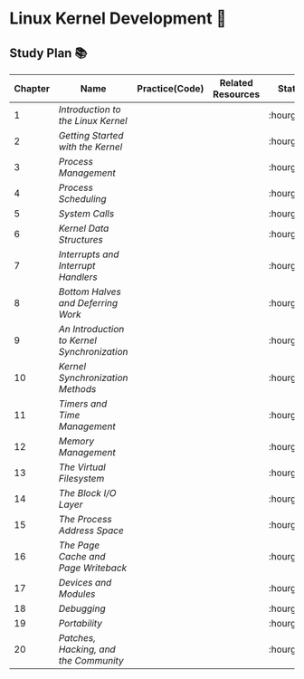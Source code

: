 # Linux Kernel Development :blue_book:

## Study Plan :books: 

<table>
    <thead>
        <tr>
            <th>Chapter</th>
            <th>Name</th>
            <th>Practice(Code)</th>
            <th>Related Resources</th>
            <th>Status</th>
        </tr>
    </thead>
  <tbody>
  <tr>
       <td>1</td>
       <td><i>Introduction to the Linux Kernel<i></td>
       <td></td>
       <td></td>
       <td>:hourglass:</td>
  </tr>
  <tr>
       <td>2</td>
       <td><i>Getting Started with the Kernel</i></td>
       <td></td>
       <td></td>
       <td>:hourglass:</td>
  </tr>
  <tr>
       <td>3</td>
       <td><i>Process Management</i></td>
       <td></td>
       <td></td>
       <td>:hourglass:</td>
  </tr>
  <tr>
       <td>4</td>
       <td><i>Process Scheduling</i></td>
       <td></td>
       <td></td>
       <td>:hourglass:</td>
  </tr>
  <tr>
       <td>5</td>
       <td><i>System Calls</i></td>
       <td></td>
       <td></td>
       <td>:hourglass:</td>
  </tr>
  <tr>
       <td>6</td>
       <td><i>Kernel Data Structures</i></td>
       <td></td>
       <td></td>
       <td>:hourglass:</td>
  </tr>
  <tr>
       <td>7</td>
       <td><i>Interrupts and Interrupt Handlers</i></td>
       <td></td>
       <td></td>
       <td>:hourglass:</td>
  </tr>
  <tr>
       <td>8</td>
       <td><i>Bottom Halves and Deferring Work</i></td>
       <td></td>
       <td></td>
       <td>:hourglass:</td>
  </tr>
  <tr>
       <td>9</td>
       <td><i>An Introduction to Kernel Synchronization</i></td>
       <td></td>
       <td></td>
       <td>:hourglass:</td>
  </tr>
  <tr>
       <td>10</td>
       <td><i>Kernel Synchronization Methods</i></td>
       <td></td>
       <td></td>
       <td>:hourglass:</td>
  </tr>
  <tr>
       <td>11</td>
       <td><i>Timers and Time Management</i></td>
       <td></td>
       <td></td>
       <td>:hourglass:</td>
  </tr>
  <tr>
       <td>12</td>
       <td><i>Memory Management</i></td>
       <td></td>
       <td></td>
       <td>:hourglass:</td>
  </tr>
  <tr>
       <td>13</td>
       <td><i>The Virtual Filesystem</i></td>
       <td></td>
       <td></td>
       <td>:hourglass:</td>
  </tr>
  <tr>
       <td>14</td>
       <td><i>The Block I/O Layer</i></td>
       <td></td>
       <td></td>
       <td>:hourglass:</td>
  </tr>
  <tr>
       <td>15</td>
       <td><i>The Process Address Space</i></td>
       <td></td>
       <td></td>
       <td>:hourglass:</td>
  </tr>
  <tr>
       <td>16</td>
       <td><i>The Page Cache and Page Writeback</i></td>
       <td></td>
       <td></td>
       <td>:hourglass:</td>
  </tr>
  <tr>
       <td>17</td>
       <td><i>Devices and Modules</i></td>
       <td></td>
       <td></td>
       <td>:hourglass:</td>
  </tr>
  <tr>
       <td>18</td>
       <td><i>Debugging</i></td>
       <td></td>
       <td></td>
       <td>:hourglass:</td>
  </tr>
  <tr>
       <td>19</td>
       <td><i>Portability</i></td>
       <td></td>
       <td></td>
       <td>:hourglass:</td>
  </tr>
  <tr>
       <td>20</td>
       <td><i>Patches, Hacking, and the Community</i></td>
       <td></td>
       <td></td>
       <td>:hourglass:</td>
  </tr>
</tbody>
</table>

